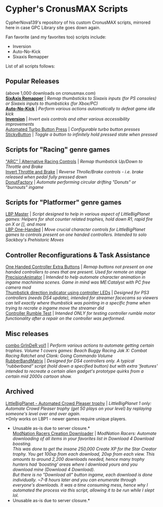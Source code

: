 # Cypher's CronusMAX Scripts  
  
CypherNova139's repository of his custom CronusMAX scripts, mirrored here in case GPC Library site goes down again.  
  
Fan favorite (and my favorites too) scripts include:  
 - Inversion  
 - Auto-No-Kick  
 - Sixaxis Remapper  
   
List of all scripts follows:   
   
## Popular Releases  
(above 1,000 downloads on cronusmax.com)  
**[SixAxis Remapper](Sixaxis%20Remapper/Sixaxis%20Remapper.gpc)** | *Remap thumbsticks to Sixaxis inputs (for PS consoles) or Sixaxis inputs to thumbsticks (for Xbox/PC)*  
**[Auto-No-Kick](Auto-No-Kick/Auto-No-Kick.gpc)** | *Perform various actions automatically to defeat game idle kick*  
**[Inversion](Inversion/Inversion.gpc)** | *Invert axis controls and other various accessibility improvements*  
[Automated Turbo Button Press](Automated%20Turbo%20Button%20Press/Automated%20Turbo%%20Press.gpc) | *Configurable turbo button presses*  
[StickyButton](StickyButton/StickyButton.gpc) | *Toggle a button to infinitely hold pressed state when pressed*  
  
## Scripts for "Racing" genre games  
["ARC" | Alternative Racing Controls](Racing/ARC%20Alternative%20Racing%20Controls.gpc) | *Remap thumbstick Up/Down to Throttle and Brake*  
[Invert Throttle and Brake](Racing/Invert%20Throttle%20and%20Brake.gpc) | *Reverse Throlle/Brake controls - i.e. brake released when pedal fully pressed down*  
[DonutFactory](Racing/DonutFactory.gpc) | *Automate performing circular drifting "Donuts" or "burnouts" ingame*  
  
## Scripts for "Platformer" genre games  
[LBP Master](LBP/LBP%20Master.gpc) | *Script designed to help in various aspect of LittleBigPlanet games: Helpers for shot counter related trophies, hold down R1, rapid fire on X or [], and more*  
[LBP One-Handed](LBP/LBP%20One-Handed.gpc) | *Move crucial character controls for LittleBigPlanet games to controls present on one handed controllers. Intended to solo Sackboy's Prehistoric Moves*  
  
## Controller Reconfigurations & Task Assistance  
[One Handed Controller Extra Buttons](One%20Handed%20Controller%20Extra%20Buttons/One%20Handed%20Controller%20Extra%20Buttons.gpc) | *Remap buttons not present on one handed controllers to ones that are present. Used for remote on stage*  
[PrecisionAnimator](PrecisionAnimator/PrecisionAnimator.gpc) | *Intended to help automate character animation in ingame machinima scenes. Game in mind was ME:Catalyst with PC free camera mod*  
[Thumbstick direction indicator using controller LEDs](misc/DirectionIndicator.gpc) | *Designed for PS3 controllers (needs DS4 update), intended for streamer facecams so viewers can tell exactly where thumbstick was pointing in a specific frame when trying to recrate a ingame move the streamer did*  
[Controller Rumble Test](misc/Controller%20Rumble%20Test.gpc) | *Intended ONLY for testing controller rumble motor functionality after a repair on the controller was performed.*  
  
## Misc releases  
[combo GrInDeR vol1](misc/combo%20GrInDeR%20vol1.gpc) | *Perform various actions to automate getting certain trophies. Volume 1 covers games:  Beach Buggy Racing Jak X: Combat Racing Ratchet and Clank: Going Commando Volume*  
[RubberBandMatrix](misc/RubberBandMatrix.gpc) | *Designed for DS4 controllers only. A typical "rubberband" script (hold down a specified button) but with extra 'features' intended to recreate a certain alien gadget's prototype quirks from a certain mid 2000s cartoon show.*  
  
  
  
  
## Archived  
[LittleBigPlanet - Automated Crowd Pleaser trophy](Archived/LittleBigPlanet%20-%20Automated%20Crowd%20Pleaser%20trophy.gpc) | *LittleBigPlanet 1 only: Automate Crowd Pleaser trophy (get 50 plays on your level) by replaying someone's level over and over again.*  
*Only works on LBP1 - newer games require unique players.  
* Unusable as-is due to server closure.*   
[ModNation Racers Creation Downloader](Archived/ModNation%20Racers%20Creation%20Downloader.gpc) | *ModNation Racers: Automate downloading of all items in your favorites list in Download 4 Download boosting.*  
*This was done to get the insane 250,000 Create XP for the Star Creator trophy. You get 100xp from each download, 20xp from each view. This amounts to around 2,200 downloads needed, hence many trophy hunters had 'boosting' areas where I download yours and you download mine (Download 4 Download).*  
*But there is no "Download all" button ingame, each download is done individually. ~7-8 hours later and you can enumerate through everyone's downloads. It was a time consuming mess, hence why I automated the process via this script, allowing it to be run while I slept lol.*  
* Unusable as-is due to server closure.*   
 